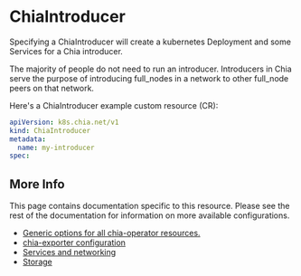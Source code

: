 # ChiaIntroducer

Specifying a ChiaIntroducer will create a kubernetes Deployment and some Services for a Chia introducer.

The majority of people do not need to run an introducer. Introducers in Chia serve the purpose of introducing full_nodes in a network to other full_node peers on that network.

Here's a ChiaIntroducer example custom resource (CR):

```yaml
apiVersion: k8s.chia.net/v1
kind: ChiaIntroducer
metadata:
  name: my-introducer
spec:
```

## More Info

This page contains documentation specific to this resource. Please see the rest of the documentation for information on more available configurations.

* [Generic options for all chia-operator resources.](all.md)
* [chia-exporter configuration](chia-exporter.md)
* [Services and networking](services-networking.md)
* [Storage](storage.md)
